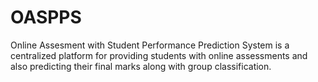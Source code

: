 # OASPPS
Online Assesment with Student Performance Prediction System is a centralized platform for providing students with online assessments and also predicting their final marks along with group classification.
